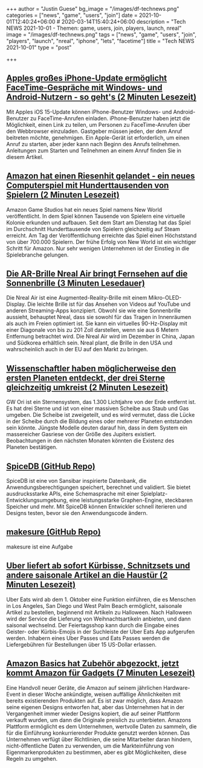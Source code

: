 +++
author = "Justin Guese"
bg_image = "/images/df-technews.png"
categories = ["news", "game", "users", "join"]
date = 2021-10-01T12:40:24+06:00 # 2020-03-14T15:40:24+06:00
description = "Tech NEWS 2021-10-01 - Themen: game, users, join, players, launch, nreal"
image = "/images/df-technews.png"
tags = ["news", "game", "users", "join", "players", "launch", "nreal", "iphone", "lets", "facetime"]
title = "Tech NEWS 2021-10-01"
type = "post"

+++

## [Apples großes iPhone-Update ermöglicht FaceTime-Gespräche mit Windows- und Android-Nutzern - so geht's (2 Minuten Lesezeit)](https://www.cnbc.com/2021/09/30/apple-ios-15-how-to-facetime-with-windows-and-android-users.html)

 Mit Apples iOS 15-Update können iPhone-Benutzer Windows- und Android-Benutzer zu FaceTime-Anrufen einladen. iPhone-Benutzer haben jetzt die Möglichkeit, einen Link zu teilen, um Personen zu FaceTime-Anrufen über den Webbrowser einzuladen. Gastgeber müssen jeden, der dem Anruf beitreten möchte, genehmigen. Ein Apple-Gerät ist erforderlich, um einen Anruf zu starten, aber jeder kann nach Beginn des Anrufs teilnehmen. Anleitungen zum Starten und Teilnehmen an einem Anruf finden Sie in diesem Artikel.

## [Amazon hat einen Riesenhit gelandet - ein neues Computerspiel mit Hunderttausenden von Spielern (2 Minuten Lesezeit)](https://www.cnbc.com/2021/09/30/new-world-amazon-has-a-new-smash-hit-video-game.html)

 Amazon Game Studios hat ein neues Spiel namens New World veröffentlicht. In dem Spiel können Tausende von Spielern eine virtuelle Kolonie erkunden und aufbauen. Seit dem Start am Dienstag hat das Spiel im Durchschnitt Hunderttausende von Spielern gleichzeitig auf Steam erreicht. Am Tag der Veröffentlichung erreichte das Spiel einen Höchststand von über 700.000 Spielern. Der frühe Erfolg von New World ist ein wichtiger Schritt für Amazon. Nur sehr wenigen Unternehmen ist der Einstieg in die Spielebranche gelungen.

## [Die AR-Brille Nreal Air bringt Fernsehen auf die Sonnenbrille (3 Minuten Lesedauer)](https://arstechnica.com/gadgets/2021/09/nreal-air-ar-specs-bring-tv-to-your-sunglasses/)

 Die Nreal Air ist eine Augmented-Reality-Brille mit einem Mikro-OLED-Display. Die leichte Brille ist für das Ansehen von Videos auf YouTube und anderen Streaming-Apps konzipiert. Obwohl sie wie eine Sonnenbrille aussieht, behauptet Nreal, dass sie sowohl für das Tragen in Innenräumen als auch im Freien optimiert ist. Sie kann ein virtuelles 90-Hz-Display mit einer Diagonale von bis zu 201 Zoll darstellen, wenn sie aus 6 Metern Entfernung betrachtet wird. Die Nreal Air wird im Dezember in China, Japan und Südkorea erhältlich sein. Nreal plant, die Brille in den USA und wahrscheinlich auch in der EU auf den Markt zu bringen.

## [Wissenschaftler haben möglicherweise den ersten Planeten entdeckt, der drei Sterne gleichzeitig umkreist (2 Minuten Lesezeit)](https://interestingengineering.com/scientists-may-have-discovered-the-first-planet-orbiting-three-stars-at-once)

 GW Ori ist ein Sternensystem, das 1.300 Lichtjahre von der Erde entfernt ist. Es hat drei Sterne und ist von einer massiven Scheibe aus Staub und Gas umgeben. Die Scheibe ist zweigeteilt, und es wird vermutet, dass die Lücke in der Scheibe durch die Bildung eines oder mehrerer Planeten entstanden sein könnte. Jüngste Modelle deuten darauf hin, dass in dem System ein massereicher Gasriese von der Größe des Jupiters existiert. Beobachtungen in den nächsten Monaten könnten die Existenz des Planeten bestätigen.

## [SpiceDB (GitHub Repo)](https://github.com/authzed/spicedb)

 SpiceDB ist eine von Sansibar inspirierte Datenbank, die Anwendungsberechtigungen speichert, berechnet und validiert. Sie bietet ausdrucksstarke APIs, eine Schemasprache mit einer Spielplatz-Entwicklungsumgebung, eine leistungsstarke Graphen-Engine, steckbaren Speicher und mehr. Mit SpiceDB können Entwickler schnell iterieren und Designs testen, bevor sie den Anwendungscode ändern.

## [makesure (GitHub Repo)](https://github.com/xonixx/makesure)

 makesure ist eine Aufgabe

## [Uber liefert ab sofort Kürbisse, Schnitzsets und andere saisonale Artikel an die Haustür (2 Minuten Lesezeit)](https://www.cnet.com/news/uber-will-now-deliver-pumpkins-carving-kits-and-other-seasonal-items-to-your-door/)

 Uber Eats wird ab dem 1. Oktober eine Funktion einführen, die es Menschen in Los Angeles, San Diego und West Palm Beach ermöglicht, saisonale Artikel zu bestellen, beginnend mit Artikeln zu Halloween. Nach Halloween wird der Service die Lieferung von Weihnachtsartikeln anbieten, und dann saisonal wechselnd. Der Feiertagsshop kann durch die Eingabe eines Geister- oder Kürbis-Emojis in der Suchleiste der Uber Eats App aufgerufen werden. Inhabern eines Uber Passes und Eats Passes werden die Liefergebühren für Bestellungen über 15 US-Dollar erlassen.

## [Amazon Basics hat Zubehör abgezockt, jetzt kommt Amazon für Gadgets (7 Minuten Lesezeit)](https://www.theverge.com/22701965/amazon-fitbit-ecobee-basics-design-halo-view-smart-thermostat-clone-ripoff-regulators)

 Eine Handvoll neuer Geräte, die Amazon auf seinem jährlichen Hardware-Event in dieser Woche ankündigte, weisen auffällige Ähnlichkeiten mit bereits existierenden Produkten auf. Es ist zwar möglich, dass Amazon seine eigenen Designs entworfen hat, aber das Unternehmen hat in der Vergangenheit immer wieder Designs kopiert, die auf seiner Plattform verkauft wurden, um dann die Originale preislich zu unterbieten. Amazons Plattform ermöglicht es dem Unternehmen, wertvolle Daten zu sammeln, die für die Einführung konkurrierender Produkte genutzt werden können. Das Unternehmen verfügt über Richtlinien, die seine Mitarbeiter daran hindern, nicht-öffentliche Daten zu verwenden, um die Markteinführung von Eigenmarkenprodukten zu bestimmen, aber es gibt Möglichkeiten, diese Regeln zu umgehen.

